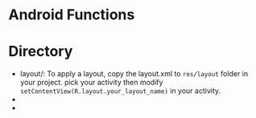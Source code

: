 Android Functions
============================
Directory
================
* layout/: 
  To apply a layout, copy the layout.xml to `res/layout` folder in your project.
  pick your activity then modify `setContentView(R.layout.your_layout_name)` in your activity.
* 
* 


